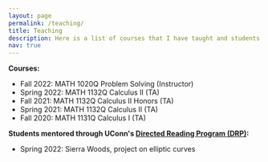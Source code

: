 ```yaml
---
layout: page
permalink: /teaching/
title: Teaching
description: Here is a list of courses that I have taught and students I have mentored at the University of Connecticut. 
nav: true
---
```


<!-- For now, this page is assumed to be a static description of your courses. You can convert it to a collection similar to `_projects/` so that you can have a dedicated page for each course. -->
**Courses:**
* Fall 2022: MATH 1020Q Problem Solving (Instructor)
* Spring 2022: MATH 1132Q Calculus II (TA)
* Fall 2021: MATH 1132Q Calculus II Honors (TA)
* Spring 2021: MATH 1132Q Calculus II (TA)
* Fall 2020: MATH 1131Q Calculus I (TA)

**Students mentored through UConn's [Directed Reading Program (DRP)](https://math.uconn.edu/degree-programs/undergraduate/directed-reading-program/):**
* Spring 2022: Sierra Woods, project on elliptic curves
